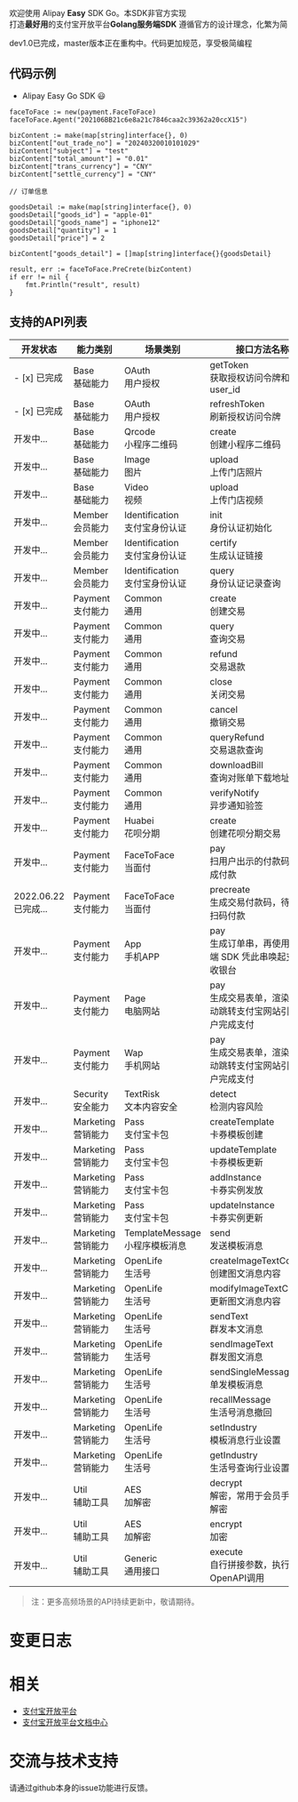 欢迎使用 Alipay **Easy** SDK Go。本SDK非官方实现  
打造**最好用**的支付宝开放平台**Golang服务端SDK**
遵循官方的设计理念，化繁为简

dev1.0已完成，master版本正在重构中。代码更加规范，享受极简编程

## 代码示例
* Alipay Easy Go SDK :smiley:

```
faceToFace := new(payment.FaceToFace)
faceToFace.Agent("202106BB21c6e8a21c7846caa2c39362a20ccX15")

bizContent := make(map[string]interface{}, 0)
bizContent["out_trade_no"] = "20240320010101029"
bizContent["subject"] = "test"
bizContent["total_amount"] = "0.01"
bizContent["trans_currency"] = "CNY"
bizContent["settle_currency"] = "CNY"

// 订单信息

goodsDetail := make(map[string]interface{}, 0)
goodsDetail["goods_id"] = "apple-01"
goodsDetail["goods_name"] = "iphone12"
goodsDetail["quantity"] = 1
goodsDetail["price"] = 2

bizContent["goods_detail"] = []map[string]interface{}{goodsDetail}

result, err := faceToFace.PreCrete(bizContent)
if err != nil {
	fmt.Println("result", result)
}
```

<a name="apiList"/>

## 支持的API列表

| 开发状态      | 能力类别      | 场景类别            | 接口方法名称                 | 调用的OpenAPI名称                                              |
|-----------|-----------|-----------------|------------------------|-----------------------------------------------------------|
| - [x] 已完成 | Base<br/>基础能力      | OAuth<br/>用户授权           | getToken<br/>获取授权访问令牌和用户user_id               | alipay\.system\.oauth\.token                              |
| - [x] 已完成 | Base<br/>基础能力     | OAuth<br/>用户授权           | refreshToken<br/>刷新授权访问令牌           | alipay\.system\.oauth\.token                              |
| 开发中... | Base<br/>基础能力      | Qrcode<br/>小程序二维码          | create<br/>创建小程序二维码                 | alipay\.open\.app\.qrcode\.create                         |
| 开发中... | Base<br/>基础能力      | Image<br/>图片           | upload<br/>上传门店照片                 | alipay\.offline\.material\.image\.upload                  |
| 开发中... | Base<br/>基础能力      | Video<br/>视频           | upload<br/>上传门店视频                 | alipay\.offline\.material\.image\.upload                  |
| 开发中... | Member<br/>会员能力    | Identification<br/>支付宝身份认证  | init<br/>身份认证初始化                   | alipay\.user\.certify\.open\.initialize                   |
| 开发中... | Member<br/>会员能力    | Identification<br/>支付宝身份认证  | certify<br/>生成认证链接                | alipay\.user\.certify\.open\.certify                      |
| 开发中... | Member<br/>会员能力    | Identification<br/>支付宝身份认证  | query<br/>身份认证记录查询                  | alipay\.user\.certify\.open\.query                        |
| 开发中... | Payment<br/>支付能力   | Common<br/>通用          | create<br/>创建交易                 | alipay\.trade\.create                                     |
| 开发中... | Payment<br/>支付能力   | Common<br/>通用          | query<br/>查询交易                  | alipay\.trade\.query                                      |
| 开发中... | Payment<br/>支付能力   | Common<br/>通用          | refund<br/>交易退款                 | alipay\.trade\.refund                                     |
| 开发中... | Payment<br/>支付能力   | Common<br/>通用          | close<br/>关闭交易                  | alipay\.trade\.close                                      |
| 开发中... | Payment<br/>支付能力   | Common<br/>通用          | cancel<br/>撤销交易                 | alipay\.trade\.cancel                                     |
| 开发中... | Payment<br/>支付能力   | Common<br/>通用          | queryRefund<br/>交易退款查询            | alipay\.trade\.fastpay\.refund\.query                     |
| 开发中... | Payment<br/>支付能力   | Common<br/>通用          | downloadBill<br/>查询对账单下载地址           | alipay\.data\.dataservice\.bill\.downloadurl\.query       |
| 开发中... | Payment<br/>支付能力   | Common<br/>通用          | verifyNotify<br/>异步通知验签           | -                                                         |
| 开发中... | Payment<br/>支付能力   | Huabei<br/>花呗分期          | create<br/>创建花呗分期交易                 | alipay\.trade\.create                                     |
| 开发中... | Payment<br/>支付能力   | FaceToFace<br/>当面付      | pay<br/>扫用户出示的付款码，完成付款                    | alipay\.trade\.pay                                        |
| 2022.06.22已完成... | Payment<br/>支付能力   | FaceToFace<br/>当面付      | precreate<br/>生成交易付款码，待用户扫码付款              | alipay\.trade\.precreate                                  |
| 开发中... | Payment<br/>支付能力   | App<br/>手机APP             | pay<br/>生成订单串，再使用客户端 SDK 凭此串唤起支付宝收银台                    | alipay\.trade\.app\.pay                                   |
| 开发中... | Payment<br/>支付能力   | Page<br/>电脑网站            | pay<br/>生成交易表单，渲染后自动跳转支付宝网站引导用户完成支付                    | alipay\.trade\.page\.pay                                  |
| 开发中... | Payment<br/>支付能力   | Wap<br/>手机网站             | pay<br/>生成交易表单，渲染后自动跳转支付宝网站引导用户完成支付                    | alipay\.trade\.wap\.pay                                   |
| 开发中... | Security<br/>安全能力  | TextRisk<br/>文本内容安全        | detect<br/>检测内容风险                 | alipay\.security\.risk\.content\.detect                   |
| 开发中... | Marketing<br/>营销能力 | Pass<br/>支付宝卡包            | createTemplate<br/>卡券模板创建         | alipay\.pass\.template\.add                               |
| 开发中... | Marketing<br/>营销能力 | Pass<br/>支付宝卡包            | updateTemplate<br/>卡券模板更新         | alipay\.pass\.template\.update                            |
| 开发中... | Marketing<br/>营销能力 | Pass<br/>支付宝卡包            | addInstance<br/>卡券实例发放            | alipay\.pass\.instance\.add                               |
| 开发中... | Marketing<br/>营销能力 | Pass<br/>支付宝卡包            | updateInstance<br/>卡券实例更新         | alipay\.pass\.instance\.update                            |
| 开发中... | Marketing<br/>营销能力 | TemplateMessage<br/>小程序模板消息 | send <br/>发送模板消息| alipay\.open\.app\.mini\.templatemessage\.send            |
| 开发中... | Marketing<br/>营销能力 | OpenLife<br/>生活号        | createImageTextContent<br/>创建图文消息内容 | alipay\.open\.public\.message\.content\.create            |
| 开发中... | Marketing<br/>营销能力 | OpenLife<br/>生活号        | modifyImageTextContent<br/>更新图文消息内容 | alipay\.open\.public\.message\.content\.modify            |
| 开发中... | Marketing<br/>营销能力 | OpenLife<br/>生活号        | sendText<br/>群发本文消息               | alipay\.open\.public\.message\.total\.send                |
| 开发中... | Marketing<br/>营销能力 | OpenLife<br/>生活号        | sendImageText<br/>群发图文消息          | alipay\.open\.public\.message\.total\.send                |
| 开发中... | Marketing<br/>营销能力 | OpenLife<br/>生活号        | sendSingleMessage<br/>单发模板消息      | alipay\.open\.public\.message\.single\.send               |
| 开发中... | Marketing<br/>营销能力 | OpenLife<br/>生活号        | recallMessage<br/>生活号消息撤回          | alipay\.open\.public\.life\.msg\.recall                   |
| 开发中... | Marketing<br/>营销能力 | OpenLife<br/>生活号        | setIndustry<br/>模板消息行业设置            | alipay\.open\.public\.template\.message\.industry\.modify |
| 开发中... | Marketing<br/>营销能力 | OpenLife<br/>生活号        | getIndustry<br/>生活号查询行业设置            | alipay\.open\.public\.setting\.category\.query            |
| 开发中... | Util<br/>辅助工具      | AES<br/>加解密             | decrypt<br/>解密，常用于会员手机号解密                | -                                                         |
| 开发中... | Util<br/>辅助工具      | AES<br/>加解密             | encrypt<br/>加密                | -                                                         |
| 开发中... | Util<br/>辅助工具      | Generic<br/>通用接口         | execute<br/>自行拼接参数，执行OpenAPI调用                | -                                                         |

> 注：更多高频场景的API持续更新中，敬请期待。

 # 变更日志

 # 相关
* [支付宝开放平台](https://open.alipay.com/platform/home.htm)
* [支付宝开放平台文档中心](https://docs.open.alipay.com/catalog)

# 交流与技术支持
请通过github本身的issue功能进行反馈。